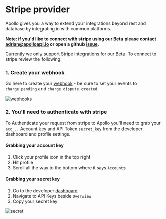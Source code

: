 # Stripe provider

Apollo gives you a way to extend your integrations beyond rest and database by integrating in with common platforms.

**Note: if you'd like to connect with stripe using our Beta please contact adrian@apolloapi.io or open a github [issue](https://github.com/apolloapi/apolloapi/issues).**

Currently we only support Stripe integrations for our Beta. To connect to stripe review the following:

### 1. Create your webhook

Go here to create your [webhook](https://dashboard.stripe.com/test/webhooks/create) - be sure to set your events to `charge.pending` and `charge.dispute.created`.

![webhooks](https://uploads-ssl.webflow.com/640ca38ad086fde245b76c9d/64529f4167f1101686259b77_Screenshot%202023-05-03%20at%201.49.33%20PM.png)

### 2. You'll need to authenticate with stripe

To Authenticate your request from stripe to Apollo you'll need to grab your `acc_..` Account key and API Token `secret_key` from the developer dashboard and profile settings.

#### Grabbing your account key

1. Click your profile icon in the top right
2. Hit profile
3. Scroll all the way to the bottom where it says `Accounts`

#### Grabbing your secret key

1. Go to the developer [dashboard](https://dashboard.stripe.com/developers)
2. Navigate to API Keys beside `Overview`
3. Copy your secret key

![secret](https://uploads-ssl.webflow.com/640ca38ad086fde245b76c9d/6452c9b30c3257f89d90561b_Screenshot%202023-05-03%20at%204.52.54%20PM.png)
